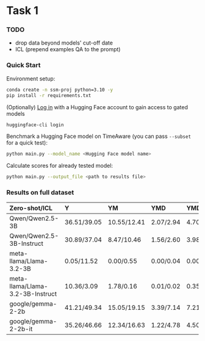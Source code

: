 # Task 1

### TODO
- drop data beyond models' cut-off date
- ICL (prepend examples QA to the prompt)

### Quick Start
Environment setup:
```sh
conda create -n ssm-proj python=3.10 -y
pip install -r requirements.txt
```

(Optionally) [Log in](https://huggingface.co/docs/huggingface_hub/en/guides/cli#huggingface-cli-login) with a Hugging Face account to gain access to gated models
```sh
huggingface-cli login
```

Benchmark a Hugging Face model on TimeAware (you can pass `--subset` for a quick test):

```bash
python main.py --model_name <Hugging Face model name>
```

Calculate scores for already tested model:

```bash
python main.py --output_file <path to results file>
```

### Results on full dataset

| Zero-shot/ICL                    | Y | YM | YMD | YMD $\pm$ 3D | YMD $\pm$ 5D | YMD $\pm$ 10D |
|:---------------------------------|:--------------|:--------------------|:------------------------|:------------------------------|:------------------------------|:-------------------------------|
| Qwen/Qwen2.5-3B                  | 36.51/39.05   | 10.55/12.41         | 2.07/2.94               | 4.70/5.86                     | 5.92/7.32                     | 8.10/9.56                      |
| Qwen/Qwen2.5-3B-Instruct         | 30.89/37.04   | 8.47/10.46          | 1.56/2.60               | 3.98/5.30                     | 4.79/6.43                     | 6.50/8.35                      |
| meta-llama/Llama-3.2-3B          | 0.05/11.52    | 0.00/0.55           | 0.00/0.04               | 0.00/0.11                     | 0.00/0.12                     | 0.00/0.29                      |
| meta-llama/Llama-3.2-3B-Instruct | 10.36/3.09    | 1.78/0.16           | 0.01/0.02               | 0.35/0.02                     | 0.50/0.04                     | 0.97/0.06                      |
| google/gemma-2-2b                | 41.21/49.34   | 15.05/19.15         | 3.39/7.14               | 7.21/11.52                    | 8.47/12.80                    | 11.40/15.65                    |
| google/gemma-2-2b-it             | 35.26/46.66   | 12.34/16.63         | 1.22/4.78               | 4.50/8.96                     | 6.11/10.38                    | 8.62/12.96                     |

